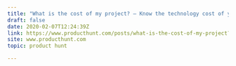 ```yaml
---
title: "What is the cost of my project? — Know the technology cost of your project"
draft: false
date: 2020-02-07T12:24:39Z
link: https://www.producthunt.com/posts/what-is-the-cost-of-my-project?utm_medium=RSS&utm_source=hune
site: www.producthunt.com
topic: product hunt  

---
```

